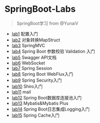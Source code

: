 # SpringBoot-Labs

> SpringBoot学习 from @YunaiV

- [lab1](https://github.com/cije/SpringBoot-Labs/tree/master/lab1) 配置入门
- [lab2](https://github.com/cije/SpringBoot-Labs/tree/master/lab2) 对象转换MapStruct
- [lab3](https://github.com/cije/SpringBoot-Labs/tree/master/lab3) SpringMVC
- [lab4](https://github.com/cije/SpringBoot-Labs/tree/master/lab4) Spring Boot 参数校验 Validation 入门
- [lab5](https://github.com/cije/SpringBoot-Labs/tree/master/lab2) Swagger API文档
- [lab6](https://github.com/cije/SpringBoot-Labs/tree/master/lab6) WebSocket
- [lab7](https://github.com/cije/SpringBoot-Labs/tree/master/lab7) Spring Session
- [lab8](https://github.com/cije/SpringBoot-Labs/blob/master/lab8)  Spring Boot WebFlux入门
- [lab9](https://github.com/cije/SpringBoot-Labs/tree/master/lab9) Spring Security入门
- [lab10](https://github.com/cije/SpringBoot-Labs/tree/master/lab10) Shiro入门
- [lab11](https://github.com/cije/SpringBoot-Labs/tree/master/lab11) mail
- [lab12](https://github.com/cije/SpringBoot-Labs/tree/master/lab12) Spring Boot数据库连接池入门
- [lab13](https://github.com/cije/SpringBoot-Labs/tree/master/lab13) Mybatis&Mybatis Plus
- [lab14](https://github.com/cije/SpringBoot-Labs/tree/master/lab14) Spring Boot日志集成Logging入门
- [lab15](https://github.com/cije/SpringBoot-Labs/tree/master/lab15) Spring Cache入门 

